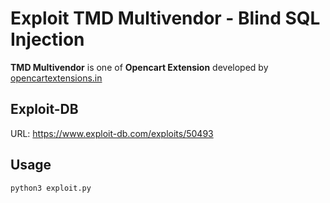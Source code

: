 
# Exploit TMD Multivendor - Blind SQL Injection

**TMD Multivendor** is one of **Opencart Extension** developed by [opencartextensions.in](https://www.opencartextensions.in/)

## Exploit-DB
URL: https://www.exploit-db.com/exploits/50493

## Usage

    python3 exploit.py
